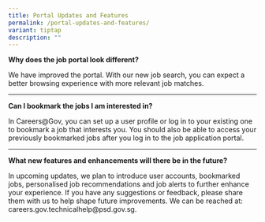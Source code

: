 ```yaml
---
title: Portal Updates and Features
permalink: /portal-updates-and-features/
variant: tiptap
description: ""
---
```

<p><strong>Why does the job portal look different?</strong>
</p>
<p>We have improved the portal. With our new job search, you can expect a
better browsing experience with more relevant job matches.</p>
<hr>
<p><strong>Can I bookmark the jobs I am interested in?</strong>
</p>
<p>In Careers@Gov, you can set up a user profile or log in to your existing
one to bookmark a job that interests you. You should also be able to access
your previously bookmarked jobs after you log in to the job application
portal.</p>
<hr>
<p><strong>What new features and enhancements will there be in the future?</strong>
</p>
<p>In upcoming updates, we plan to introduce user accounts, bookmarked jobs,
personalised job recommendations and job alerts to further enhance your
experience. If you have any suggestions or feedback, please share them
with us to help shape future improvements. We can be reached at: careers.gov.technicalhelp@psd.gov.sg.</p>